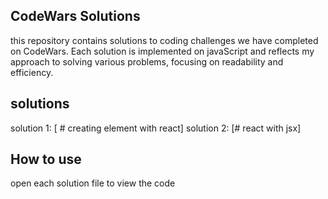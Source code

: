 ## CodeWars Solutions
this repository contains solutions to coding challenges we have completed on CodeWars. Each solution is implemented on javaScript and reflects my approach to solving 
various problems, focusing on readability and efficiency.

## solutions 
solution 1: [ # creating element with react]
solution 2: [# react with jsx]

 ## How to use 
 open each solution file to view the code 
